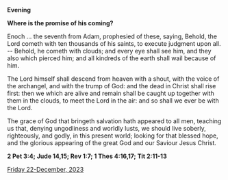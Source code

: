 **Evening**

**Where is the promise of his coming?**
 
Enoch ... the seventh from Adam, prophesied of these, saying, Behold, the Lord cometh with ten thousands of his saints, to execute judgment upon all. -- Behold, he cometh with clouds; and every eye shall see him, and they also which pierced him; and all kindreds of the earth shall wail because of him.
 
The Lord himself shall descend from heaven with a shout, with the voice of the archangel, and with the trump of God: and the dead in Christ shall rise first: then we which are alive and remain shall be caught up together with them in the clouds, to meet the Lord in the air: and so shall we ever be with the Lord.
 
The grace of God that bringeth salvation hath appeared to all men, teaching us that, denying ungodliness and worldly lusts, we should live soberly, righteously, and godly, in this present world; looking for that blessed hope, and the glorious appearing of the great God and our Saviour Jesus Christ.  

**2 Pet 3:4; Jude 14,15; Rev 1:7; 1 Thes 4:16,17; Tit 2:11-13**

[Friday 22-December, 2023](https://t.me/daily_light)
